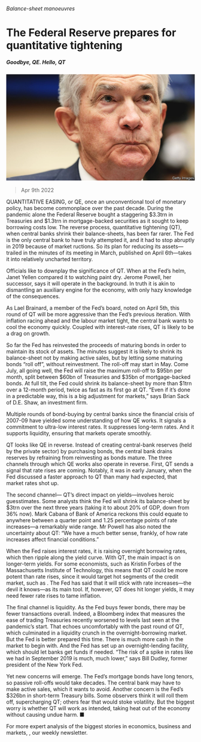###### Balance-sheet manoeuvres

# The Federal Reserve prepares for quantitative tightening 

##### Goodbye, QE. Hello, QT 

![image](images/20220409_fnp002.jpg) 

> Apr 9th 2022 

QUANTITATIVE EASING, or QE, once an unconventional tool of monetary policy, has become commonplace over the past decade. During the pandemic alone the Federal Reserve bought a staggering $3.3trn in Treasuries and $1.3trn in mortgage-backed securities as it sought to keep borrowing costs low. The reverse process, quantitative tightening (QT), when central banks shrink their balance-sheets, has been far rarer. The Fed is the only central bank to have truly attempted it, and it had to stop abruptly in 2019 because of market ructions. So its plan for reducing its assets—trailed in the minutes of its meeting in March, published on April 6th—takes it into relatively uncharted territory.

Officials like to downplay the significance of QT. When at the Fed’s helm, Janet Yellen compared it to watching paint dry. Jerome Powell, her successor, says it will operate in the background. In truth it is akin to dismantling an auxiliary engine for the economy, with only hazy knowledge of the consequences.


As Lael Brainard, a member of the Fed’s board, noted on April 5th, this round of QT will be more aggressive than the Fed’s previous iteration. With inflation racing ahead and the labour market tight, the central bank wants to cool the economy quickly. Coupled with interest-rate rises, QT is likely to be a drag on growth.

So far the Fed has reinvested the proceeds of maturing bonds in order to maintain its stock of assets. The minutes suggest it is likely to shrink its balance-sheet not by making active sales, but by letting some maturing bonds “roll off”, without reinvestment. The roll-off may start in May. Come July, all going well, the Fed will raise the maximum roll-off to $95bn per month, split between $60bn of Treasuries and $35bn of mortgage-backed bonds. At full tilt, the Fed could shrink its balance-sheet by more than $1trn over a 12-month period, twice as fast as its first go at QT. “Even if it’s done in a predictable way, this is a big adjustment for markets,” says Brian Sack of D.E. Shaw, an investment firm.

Multiple rounds of bond-buying by central banks since the financial crisis of 2007-09 have yielded some understanding of how QE works. It signals a commitment to ultra-low interest rates. It suppresses long-term rates. And it supports liquidity, ensuring that markets operate smoothly.

QT looks like QE in reverse. Instead of creating central-bank reserves (held by the private sector) by purchasing bonds, the central bank drains reserves by refraining from reinvesting as bonds mature. The three channels through which QE works also operate in reverse. First, QT sends a signal that rate rises are coming. Notably, it was in early January, when the Fed discussed a faster approach to QT than many had expected, that market rates shot up.

The second channel— QT’s direct impact on yields—involves heroic guesstimates. Some analysts think the Fed will shrink its balance-sheet by $3trn over the next three years (taking it to about 20% of GDP, down from 36% now). Mark Cabana of Bank of America reckons this could equate to anywhere between a quarter point and 1.25 percentage points of rate increases—a remarkably wide range. Mr Powell has also noted the uncertainty about QT: “We have a much better sense, frankly, of how rate increases affect financial conditions.”

When the Fed raises interest rates, it is raising overnight borrowing rates, which then ripple along the yield curve. With QT, the main impact is on longer-term yields. For some economists, such as Kristin Forbes of the Massachusetts Institute of Technology, this means that QT could be more potent than rate rises, since it would target hot segments of the credit market, such as . The Fed has said that it will stick with rate increases—the devil it knows—as its main tool. If, however, QT does hit longer yields, it may need fewer rate rises to tame inflation.

The final channel is liquidity. As the Fed buys fewer bonds, there may be fewer transactions overall. Indeed, a Bloomberg index that measures the ease of trading Treasuries recently worsened to levels last seen at the pandemic’s start. That echoes uncomfortably with the past round of QT, which culminated in a liquidity crunch in the overnight-borrowing market. But the Fed is better prepared this time. There is much more cash in the market to begin with. And the Fed has set up an overnight-lending facility, which should let banks get funds if needed. “The risk of a spike in rates like we had in September 2019 is much, much lower,” says Bill Dudley, former president of the New York Fed.

Yet new concerns will emerge. The Fed’s mortgage bonds have long tenors, so passive roll-offs would take decades. The central bank may have to make active sales, which it wants to avoid. Another concern is the Fed’s $326bn in short-term Treasury bills. Some observers think it will roll them off, supercharging QT; others fear that would stoke volatility. But the biggest worry is whether QT will work as intended, taking heat out of the economy without causing undue harm. ■

For more expert analysis of the biggest stories in economics, business and markets, , our weekly newsletter.

